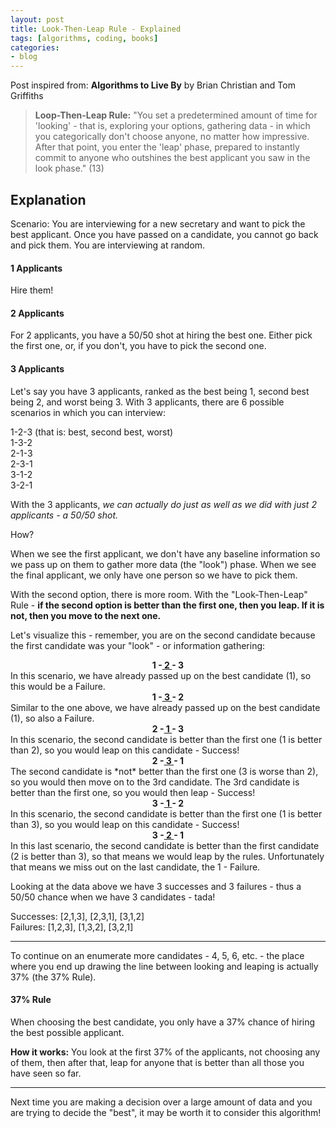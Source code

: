 ```yaml
---
layout: post
title: Look-Then-Leap Rule - Explained
tags: [algorithms, coding, books]
categories:
- blog
---
```


Post inspired from: **Algorithms to Live By** by Brian Christian and Tom Griffiths

> **Loop-Then-Leap Rule:** "You set a predetermined amount of time for 'looking' - that is, exploring your options, gathering data - in which you categorically don't choose anyone, no matter how impressive. After that point, you enter the 'leap' phase, prepared to instantly commit to anyone who outshines the best applicant you saw in the look phase." (13)

## Explanation

Scenario: You are interviewing for a new secretary and want to pick the best applicant. Once you have passed on a candidate, you cannot go back and pick them. You are interviewing at random.

#### 1 Applicants

Hire them!

#### 2 Applicants

For 2 applicants, you have a 50/50 shot at hiring the best one. Either pick the first one, or, if you don't, you have to pick the second one.

#### 3 Applicants

Let's say you have 3 applicants, ranked as the best being 1, second best being 2, and worst being 3. With 3 applicants, there are 6 possible scenarios in which you can interview:

1-2-3 (that is: best, second best, worst)<br />
1-3-2<br />
2-1-3<br />
2-3-1<br />
3-1-2<br />
3-2-1<br />

With the 3 applicants, *we can actually do just as well as we did with just 2 applicants - a 50/50 shot.*

How?

When we see the first applicant, we don't have any baseline information so we pass up on them to gather more data (the "look") phase. When we see the final applicant, we only have one person so we have to pick them.

With the second option, there is more room. With the "Look-Then-Leap" Rule - **if the second option is better than the first one, then you leap. If it is not, then you move to the next one.**

Let's visualize this - remember, you are on the second candidate because the first candidate was your "look" - or information gathering:

<div style="text-align:center;"><strong>1 -<u> 2 </u>- 3</strong></div>
In this scenario, we have already passed up on the best candidate (1), so this would be a Failure.
<br />
<div style="text-align:center;"><strong>1 -<u> 3 </u>- 2</strong></div>
Similar to the one above, we have already passed up on the best candidate (1), so also a Failure.
<br />
<div style="text-align:center;"><strong>2 -<u> 1 </u>- 3</strong></div>
In this scenario, the second candidate is better than the first one (1 is better than 2), so you would leap on this candidate - Success!
<br />
<div style="text-align:center;"><strong>2 -<u> 3 </u>- 1</strong></div>
The second candidate is *not* better than the first one (3 is worse than 2), so you would then move on to the 3rd candidate. The 3rd candidate is better than the first one, so you would then leap - Success!
<br />
<div style="text-align:center;"><strong>3 -<u> 1 </u>- 2</strong></div>
In this scenario, the second candidate is better than the first one (1 is better than 3), so you would leap on this candidate - Success!
<br />
<div style="text-align:center;"><strong>3 -<u> 2 </u>- 1</strong></div>
In this last scenario, the second candidate is better than the first candidate (2 is better than 3), so that means we would leap by the rules. Unfortunately that means we miss out on the last candidate, the 1 - Failure.

Looking at the data above we have 3 successes and 3 failures - thus a 50/50 chance when we have 3 candidates - tada!

Successes: [2,1,3], [2,3,1], [3,1,2]<br>
Failures: [1,2,3], [1,3,2], [3,2,1]

---
To continue on an enumerate more candidates - 4, 5, 6, etc. - the place where you end up drawing the line between looking and leaping is actually 37% (the 37% Rule).

#### 37% Rule
When choosing the best candidate, you only have a 37% chance of hiring the best possible applicant.

**How it works:** You look at the first 37% of the applicants, not choosing any of them, then after that, leap for anyone that is better than all those you have seen so far.

---
Next time you are making a decision over a large amount of data and you are trying to decide the "best", it may be worth it to consider this algorithm!
